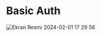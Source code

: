 # Basic Auth

![Ekran Resmi 2024-02-01 17 29 56](https://github.com/Husna-POYRAZ/spring-boot-security/assets/75911392/3b1fb964-dda1-453f-a14e-f9aa79bfb766)
